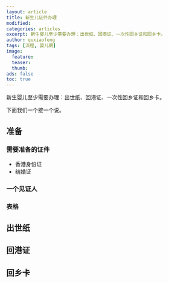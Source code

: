 ```yaml
---
layout: article
title: 新生儿证件办理
modified:
categories: articles
excerpt: 新生婴儿至少需要办理：出世纸、回港证、一次性回乡证和回乡卡。
author: quxiaofeng
tags: [流程, 婴儿期]
image:
  feature:
  teaser:
  thumb:
ads: false
toc: true
---
```


新生婴儿至少需要办理：出世纸、回港证、一次性回乡证和回乡卡。

下面我们一个接一个说。

准备
--------------

### 需要准备的证件

+ 香港身份证
+ 结婚证

### 一个见证人

### 表格

出世纸
---------------

回港证
---------------

回乡卡
---------------

